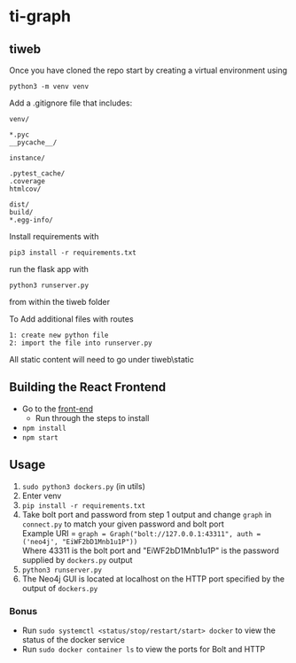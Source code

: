 # ti-graph
## tiweb
Once you have cloned the repo start by creating a virtual environment using 
```
python3 -m venv venv
```

Add a .gitignore file that includes:

```
venv/

*.pyc
__pycache__/

instance/

.pytest_cache/
.coverage
htmlcov/

dist/
build/
*.egg-info/
```

Install requirements with
```
pip3 install -r requirements.txt
```

run the flask app with
```
python3 runserver.py
```
from within the tiweb folder

To Add additional files with routes
```
1: create new python file
2: import the file into runserver.py
```

All static content will need to go under tiweb\static

## Building the React Frontend
- Go to the [front-end](https://github.com/CYBEX-P/ti-graph-frontend)
    - Run through the steps to install
- `npm install`
- `npm start`

## Usage
1. `sudo python3 dockers.py` (in utils)
2. Enter venv
3. `pip install -r requirements.txt`
4. Take bolt port and password from step 1 output and change `graph` in `connect.py` to match your given password and bolt port  
    Example URI = `graph = Graph("bolt://127.0.0.1:43311", auth = ('neo4j', "EiWF2bD1Mnb1u1P"))`  
    Where 43311 is the bolt port and "EiWF2bD1Mnb1u1P" is the password supplied by `dockers.py` output
5. `python3 runserver.py`
6. The Neo4j GUI is located at localhost on the HTTP port specified by the output of `dockers.py`

### Bonus
 - Run `sudo systemctl <status/stop/restart/start> docker` to view the status of the docker service  
 - Run `sudo docker container ls` to view the ports for Bolt and HTTP


